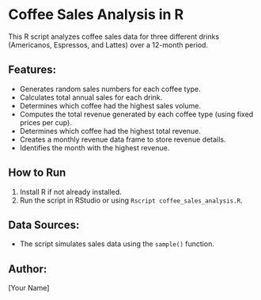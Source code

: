 # Coffee Sales Analysis in R

This R script analyzes coffee sales data for three different drinks (Americanos, Espressos, and Lattes) over a 12-month period.

## Features:
- Generates random sales numbers for each coffee type.
- Calculates total annual sales for each drink.
- Determines which coffee had the highest sales volume.
- Computes the total revenue generated by each coffee type (using fixed prices per cup).
- Determines which coffee had the highest total revenue.
- Creates a monthly revenue data frame to store revenue details.
- Identifies the month with the highest revenue.

## How to Run
1. Install R if not already installed.
2. Run the script in RStudio or using `Rscript coffee_sales_analysis.R`.

## Data Sources:
- The script simulates sales data using the `sample()` function.

## Author:
[Your Name]
